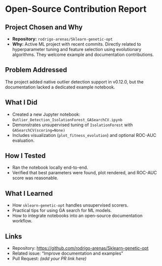 # Open-Source Contribution Report

## Project Chosen and Why
- **Repository:** `rodrigo-arenas/Sklearn-genetic-opt`
- **Why:** Active ML project with recent commits. Directly related to hyperparameter tuning and feature selection using evolutionary algorithms. They welcome example and documentation contributions.

## Problem Addressed
The project added native outlier detection support in v0.12.0, but the documentation lacked a dedicated example notebook.

## What I Did
- Created a new Jupyter notebook: `Outlier_Detection_IsolationForest_GASearchCV.ipynb`
- Demonstrates unsupervised tuning of `IsolationForest` with `GASearchCV(scoring=None)`
- Includes visualization (`plot_fitness_evolution`) and optional ROC-AUC evaluation.

## How I Tested
- Ran the notebook locally end-to-end.
- Verified that best parameters were found, plot rendered, and ROC-AUC score was reasonable.

## What I Learned
- How `sklearn-genetic-opt` handles unsupervised scorers.
- Practical tips for using GA search for ML models.
- How to integrate notebooks into an open-source documentation workflow.

## Links
- Repository: https://github.com/rodrigo-arenas/Sklearn-genetic-opt
- Related issue: “Improve documentation and examples”
- Pull Request: *(add your PR link here)*
